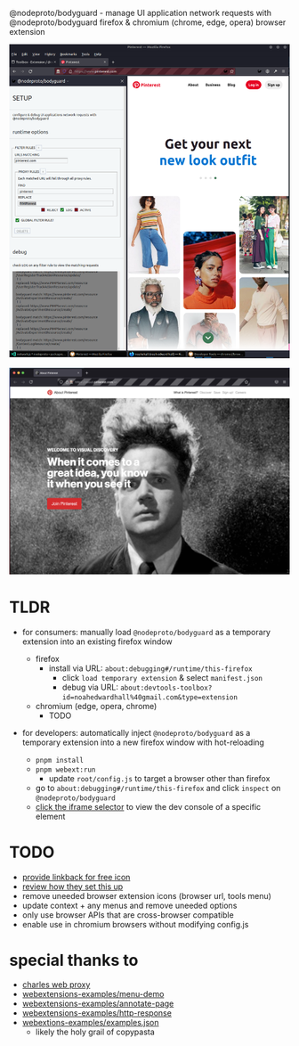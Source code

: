 @nodeproto/bodyguard - manage UI application network requests with @nodeproto/bodyguard firefox & chromium (chrome, edge, opera) browser extension

![@nodeproto/bodyguard sidebar](./src/images/screenshot.png)

![@nodeproto/bodyguard redirecting images on about.pinterest.com](./src/images/about.pinterest.com.png)

# TLDR

- for consumers: manually load `@nodeproto/bodyguard` as a temporary extension into an existing firefox window
  - firefox
    - install via URL: `about:debugging#/runtime/this-firefox`
      - click `load temporary extension` & select `manifest.json`
      - debug via URL: `about:devtools-toolbox?id=noahedwardhall%40gmail.com&type=extension`
  - chromium (edge, opera, chrome)
    - TODO

- for developers: automatically inject `@nodeproto/bodyguard` as a temporary extension into a new firefox window with hot-reloading
  - `pnpm install`
  - `pnpm webext:run`
    - update `root/config.js` to target a browser other than firefox
  - go to `about:debugging#/runtime/this-firefox` and click `inspect` on `@nodeproto/bodyguard`
  - [click the iframe selector](https://developer.mozilla.org/en-US/docs/Tools/Working_with_iframes) to view the dev console of a specific element

# TODO

- [provide linkback for free icon](https://icons8.com/icon/7319/muscle)
- [review how they set this up](https://github.com/ritwickdey/live-server-web-extension/blob/master/manifest.json)
- remove uneeded browser extension icons (browser url, tools menu)
- update context + any menus and remove uneeded options
- only use  browser APIs that are cross-browser compatible
- enable use in chromium browsers without modifying config.js

# special thanks to

- [charles web proxy](https://www.charlesproxy.com/)
- [webextensions-examples/menu-demo](https://github.com/mdn/webextensions-examples/tree/master/menu-demo)
- [webextensions-examples/annotate-page](https://github.com/mdn/webextensions-examples/tree/master/annotate-page)
- [webextensions-examples/http-response](https://github.com/mdn/webextensions-examples/tree/master/http-response)
- [webextions-examples/examples.json](https://github.com/mdn/webextensions-examples/blob/master/examples.json)
  - likely the holy grail of copypasta

